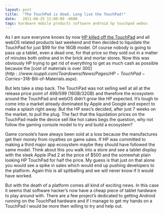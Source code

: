 ```yaml
---
layout: post
title:  "The TouchPad is dead. Long live the TouchPad!"
date:   2011-08-25 12:00:00 -0600
tags: hardware mobile products software android hp touchpad webos
---
```

As I am sure everyone knows by now [HP killed off the TouchPad](http://www.engadget.com/2011/08/18/hp-will-discontinue-operations-for-webos-devices/) and all webOS related products last weekend and then decided to liquidate the TouchPad for just $99 for the 16GB model. Of course nobody is going to pass up a tablet, even a dead one, for that price so they sold out in a matter of minutes both online and in the brick and mortar stores. Now this was obviously HP trying to get rid of everything to get as much cash as possible because the [cost of materials is over $300](http://www.isuppli.com/Teardowns/News/Pages/HP-TouchPad-Carries-$318-Bill-of-Materials.aspx).

But lets take a step back. The TouchPad was not selling well at all at the release price point of $499/$599 (16GB/32GB) and therefore the ecosystem around the TouchPad and webOS didn’t grow like HP expected. It’s tough to come into a market already dominated by Apple and Google and expect to make a splash right away. But the HP exec’s decided, after just 7 weeks on the market, to pull the plug. The fact that the liquidation prices on the TouchPad made the device sell like hot cakes begs the question, why not follow the gaming console model to try and build a ecosystem?

Game console’s have always been sold at a loss because the manufactures get their money from royalties on game sales. If HP was committed to making a third major app ecosystem maybe they should have followed the same model. Think about this you walk into a store and see a tablet display with the sleek Apple iPad 2 at the price of $500 and the somewhat plain looking HP TouchPad for half the price. My guess is that just on that alone you would see a spike in sales which would end up pushing developers to the platform. Again this is all spitballing and we will never know if it would have worked.

But with the death of a platform comes all kind of exciting news. In this case it seems that software hacker’s now have a cheap piece of tablet hardware to play around with. There are a few project’s dedicated to getting Android running on the TouchPad hardware and if I manage to get my hands on a TouchPad I would be more then willing to try and help out.
